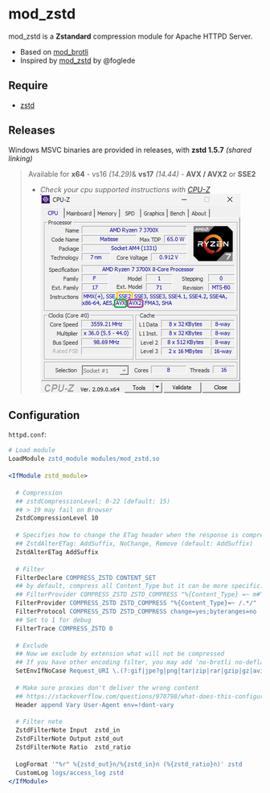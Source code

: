 # mod_zstd

mod_zstd is a **Zstandard** compression module for Apache HTTPD Server.

- Based on [mod_brotli](https://raw.githubusercontent.com/apache/httpd/eac9bcb41a409a7eeae4f4d3890b063bf114aca0/modules/filters/mod_brotli.c)
- Inspired by [mod_zstd](https://github.com/foglede/mod_zstd) by @foglede

## Require

* [zstd](https://github.com/facebook/zstd)

## Releases

Windows MSVC binaries are provided in releases, with **zstd 1.5.7** _(shared linking)_

> Available for **x64** - vs16 _(14.29)_& **vs17** _(14.44)_ - **AVX / AVX2**  or **SSE2**
>  - _Check your cpu supported instructions with [CPU-Z](https://www.cpuid.com/softwares/cpu-z.html)_
  ![](https://raw.githubusercontent.com/nono303/PHP-memcache-dll/master/avx.png)

## Configuration

`httpd.conf`:

```apache
# Load module
LoadModule zstd_module modules/mod_zstd.so

<IfModule zstd_module>

  # Compression
  ## zstdCompressionLevel: 0-22 (default: 15)
  ## > 19 may fail on Browser
  ZstdCompressionLevel 10

  # Specifies how to change the ETag header when the response is compressed
  ## ZstdAlterETag: AddSuffix, NoChange, Remove (default: AddSuffix)
  ZstdAlterETag AddSuffix
  
  # Filter
  FilterDeclare COMPRESS_ZSTD CONTENT_SET
  ## by default, compress all Content_Type but it can be more specific.ex .
  ## FilterProvider COMPRESS_ZSTD ZSTD_COMPRESS "%{Content_Type} =~ m#^text/xml\b#"
  FilterProvider COMPRESS_ZSTD ZSTD_COMPRESS "%{Content_Type}=~ /.*/"
  FilterProtocol COMPRESS_ZSTD ZSTD_COMPRESS change=yes;byteranges=no
  ## Set to 1 for debug
  FilterTrace COMPRESS_ZSTD 0
  
  # Exclude
  ## Now we exclude by extension what will not be compressed 
  ## If you have other encoding filter, you may add 'no-brotli no-deflate'
  SetEnvIfNoCase Request_URI \.(?:gif|jpe?g|png|tar|zip|rar|gzip|gz|avi|mpeg|mpg|mov|mp3|mp4|exe|asf|ts|wmv|wma|qt|aiff|aif|aifc|mpga|mp2|ogg|tiff|m4a|aac|pdf|swf)$ no-zstd dont-vary

  # Make sure proxies don't deliver the wrong content
  ## https://stackoverflow.com/questions/970798/what-does-this-configuration-in-apache-mean
  Header append Vary User-Agent env=!dont-vary

  # Filter note
  ZstdFilterNote Input  zstd_in
  ZstdFilterNote Output zstd_out
  ZstdFilterNote Ratio  zstd_ratio

  LogFormat '"%r" %{zstd_out}n/%{zstd_in}n (%{zstd_ratio}n)' zstd
  CustomLog logs/access_log zstd
</IfModule>
```
